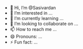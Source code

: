 - 👋 Hi, I’m @Sasivardan
- 👀 I’m interested in ...
- 🌱 I’m currently learning ...
- 💞️ I’m looking to collaborate on ...
- 📫 How to reach me ...
- 😄 Pronouns: ...
- ⚡ Fun fact: ...

<!---
Sasivardan/Sasivardan is a ✨ special ✨ repository because its `README.md` (this file) appears on your GitHub profile.
You can click the Preview link to take a look at your changes.
--->
